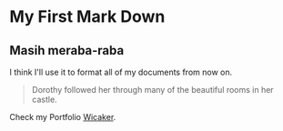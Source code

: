 # My First Mark Down

## Masih meraba-raba

<p>I think I'll use it to format all of my documents from now on.</p>

> Dorothy followed her through many of the beautiful rooms in her castle.

Check my Portfolio [Wicaker](https://wicaker.github.io "Wicaker-Portfolio").
